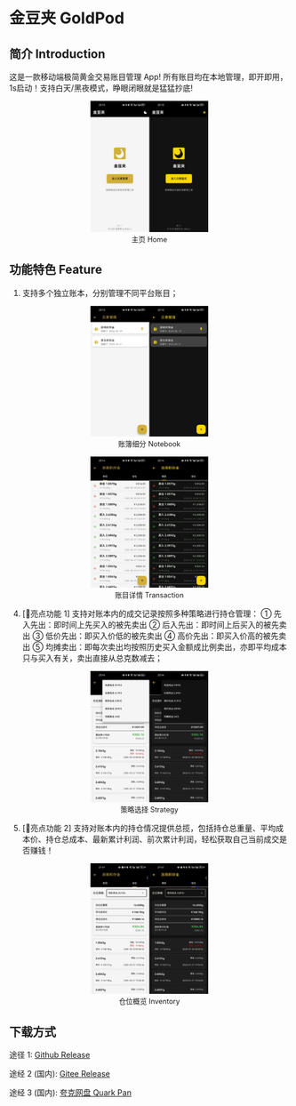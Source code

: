 # 金豆夹 GoldPod

## 简介 Introduction
这是一款移动端极简黄金交易账目管理 App! 所有账目均在本地管理，即开即用，1s启动！支持白天/黑夜模式，睁眼闭眼就是猛猛抄底!

<figure style="text-align: center;">
  <img src="./attachments/images/home.jpg" width="50%" alt="主页 Home">
  <figcaption style="text-align:center; font-size:0.9em;">
    主页 Home
  </figcaption>
</figure>


## 功能特色 Feature
1. 支持多个独立账本，分别管理不同平台账目；
<figure style="text-align: center;">
  <img src="./attachments/images/notebook.jpg" width="50%" alt="主页 Home">
  <figcaption style="text-align:center; font-size:0.9em;">
    账簿细分 Notebook
  </figcaption>
</figure>

<figure style="text-align: center;">
  <img src="./attachments/images/transaction.jpg" width="50%" alt="主页 Home">
  <figcaption style="text-align:center; font-size:0.9em;">
    账目详情 Transaction
  </figcaption>
</figure>

4. [🐥亮点功能 1] 支持对账本内的成交记录按照多种策略进行持仓管理：
① 先入先出：即时间上先买入的被先卖出
② 后入先出：即时间上后买入的被先卖出
③ 低价先出：即买入价低的被先卖出
④ 高价先出：即买入价高的被先卖出
⑤ 均摊卖出：即每次卖出均按照历史买入金额成比例卖出，亦即平均成本只与买入有关，卖出直接从总克数减去；

<figure style="text-align: center;">
  <img src="./attachments/images/strategy.jpg" width="50%" alt="主页 Home">
  <figcaption style="text-align:center; font-size:0.9em;">
    策略选择 Strategy
  </figcaption>
</figure>

5. [🐥亮点功能 2] 支持对账本内的持仓情况提供总揽，包括持仓总重量、平均成本价、持仓总成本、最新累计利润、前次累计利润，轻松获取自己当前成交是否赚钱！

<figure style="text-align: center;">
  <img src="./attachments/images/inventory.jpg" width="50%" alt="主页 Home">
  <figcaption style="text-align:center; font-size:0.9em;">
    仓位概览 Inventory
  </figcaption>
</figure>


## 下载方式

途径 1: [Github Release](https://github.com/Beta-y/GoldPod/releases)

途经 2 (国内): [Gitee Release](https://gitee.com/beta-y/GoldPod/releases)

途经 3 (国内): [夸克网盘 Quark Pan](https://pan.quark.cn/s/4677fb555e63)